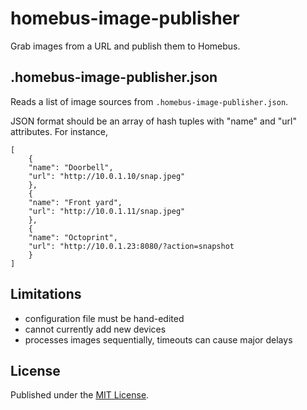 # homebus-image-publisher

Grab images from a URL and publish them to Homebus.

## .homebus-image-publisher.json

Reads a list of image sources from `.homebus-image-publisher.json`.

JSON format should be an array of hash tuples with "name" and "url"
attributes. For instance,
```
[
    {
	"name": "Doorbell",
	"url": "http://10.0.1.10/snap.jpeg"
    },
    {
	"name": "Front yard",
	"url": "http://10.0.1.11/snap.jpeg"
    },
    {
	"name": "Octoprint",
	"url": "http://10.0.1.23:8080/?action=snapshot
    }
]
```

## Limitations

- configuration file must be hand-edited
- cannot currently add new devices
- processes images sequentially, timeouts can cause major delays

## License

Published under the [MIT License](https://romkey.mit-license.org).
